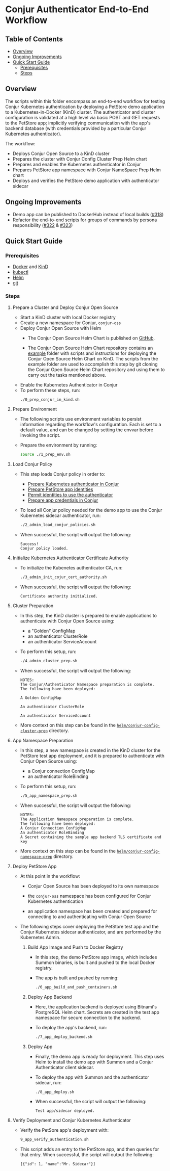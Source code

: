 # Conjur Authenticator End-to-End Workflow

## Table of Contents

* [Overview](#overview)
* [Ongoing Improvements](ongoing-improvements)
* [Quick Start Guide](#quick-start-guide)
  + [Prerequisites](#prerequisites)
  + [Steps](#steps)

## Overview

The scripts within this folder encompass an end-to-end workflow for testing Conjur Kubernetes authentication by deploying a PetStore demo application to a Kubernetes-in-Docker (KinD) cluster. The authenticator and cluster configuration is validated at a high level via basic POST and GET requests to the PetStore app; implicitly verifying communication with the app's backend database (with credentials provided by a particular Conjur Kubernetes authenticator).

The workflow: 
* Deploys Conjur Open Source to a KinD cluster
* Prepares the cluster with Conjur Config Cluster Prep Helm chart
* Prepares and enables the Kubernetes authenticator in Conjur
* Prepares PetStore app namespace with Conjur NameSpace Prep Helm chart
* Deploys and verifies the PetStore demo application with authenticator sidecar

## Ongoing Improvements

* Demo app can be published to DockerHub instead of local builds
  ([#318](https://github.com/cyberark/conjur-authn-k8s-client/issues/318))
* Refactor the end-to-end scripts for groups of commands by persona responsibility
  ([#322](https://github.com/cyberark/conjur-authn-k8s-client/issues/322) &
  [#323](https://github.com/cyberark/conjur-authn-k8s-client/issues/323))

## Quick Start Guide

### Prerequisites

* [Docker](https://docs.docker.com/get-docker/) and [KinD](https://github.com/kubernetes-sigs/kind#installation-and-usage)
* [kubectl](https://kubernetes.io/docs/tasks/tools/#kubectl)
* [Helm](https://helm.sh/docs/intro/install/)
* [git](https://git-scm.com/downloads)

### Steps

1) Prepare a Cluster and Deploy Conjur Open Source

    - Start a KinD cluster with local Docker registry
    - Create a new namespace for Conjur, `conjur-oss`
    - Deploy Conjur Open Source with Helm
        - The Conjur Open Source Helm Chart is published on [GitHub](https://github.com/cyberark/conjur-oss-helm-chart).

        - The Conjur Open Source Helm Chart repository contains an [example](https://github.com/cyberark/conjur-oss-helm-chart/tree/main/examples/kubernetes-in-docker) folder with scripts and instructions for deploying the Conjur Open Source Helm Chart on KinD. The scripts from the example folder are used to accomplish this step by git cloning the Conjur Open Source Helm Chart repository and using them to carry out the tasks mentioned above.
    - Enable the Kubernetes Authenticator in Conjur
    - To perform these steps, run:
      ```bash
      ./0_prep_conjur_in_kind.sh
      ```

2) Prepare Environment

    - The following scripts use environment variables to persist information regarding the workflow's configuration. Each is set to a default value, and can be changed by setting the envvar before invoking the script.

    - Prepare the environment by running:
      ```bash
      source ./1_prep_env.sh
      ```

3) Load Conjur Policy

    - This step loads Conjur policy in order to:

        - [Prepare Kubernetes authenticator in Conjur](https://github.com/cyberark/conjur-authn-k8s-client/blob/master/bin/test-workflow/policy/templates/cluster-authn-svc-def.template.yml)
        - [Prepare PetStore app identities](https://github.com/cyberark/conjur-authn-k8s-client/blob/master/bin/test-workflow/policy/templates/project-authn-def.template.yml)
        - [Permit identities to use the authenticator](https://github.com/cyberark/conjur-authn-k8s-client/blob/master/bin/test-workflow/policy/templates/app-identity-def.template.yml)
        - [Prepare app credentials in Conjur](https://github.com/cyberark/conjur-authn-k8s-client/blob/master/bin/test-workflow/policy/app-access.yml)

    - To load all Conjur policy needed for the demo app to use the Conjur Kubernetes sidecar authenticator, run:
      ```bash
      ./2_admin_load_conjur_policies.sh
      ```

    - When successful, the script will output the following:
      ```
      Success!
      Conjur policy loaded.
      ```

4) Initialize Kubernetes Authenticator Certificate Authority

    - To initialize the Kubenetes authenticator CA, run:
      ```bash
      ./3_admin_init_cojur_cert_authority.sh
      ```

    - When successful, the script will output the following:
      ```
      Certificate authority initialized.
      ```

5) Cluster Preparation

    - In this step, the KinD cluster is prepared to enable applications to authenticate with Conjur Open Source using:

        - a "Golden" ConfigMap
        - an authenticator ClusterRole
        - an authenticator ServiceAccount

    - To perform this setup, run:
      ```bash
      ./4_admin_cluster_prep.sh
      ```

    - When successful, the script will output the following:
      ```
      NOTES:
      The Conjur/Authenticator Namespace preparation is complete.
      The following have been deployed:

      A Golden ConfigMap

      An authenticator ClusterRole

      An authenticator ServiceAccount
      ```

    - More context on this step can be found in the [`helm/conjur-config-cluster-prep`](https://github.com/cyberark/conjur-authn-k8s-client/tree/master/helm/conjur-config-cluster-prep) directory.

6) App Namespace Preparation

    - In this step, a new namespace is created in the KinD cluster for the PetStore test app deployment, and it is prepared to authenticate with Conjur Open Source using:

        - a Conjur connection ConfigMap
        - an authenticator RoleBinding

    - To perform this setup, run:
      ```bash
      ./5_app_namespace_prep.sh
      ```

    - When successful, the script will output the following:
      ```
      NOTES:
      The Application Namespace preparation is complete.
      The following have been deployed:
      A Conjur Connection ConfigMap
      An authenticator RoleBinding
      A Secret containing the sample app backend TLS certificate and key
      ```

    - More context on this step can be found in the [`helm/conjur-config-namespace-prep`](https://github.com/cyberark/conjur-authn-k8s-client/tree/master/helm/conjur-config-namespace-prep) directory.

7) Deploy PetStore App

    - At this point in the workflow:

        - Conjur Open Source has been deployed to its own namespace

        - the `conjur-oss` namespace has been configured for Conjur Kubernetes authentication

        - an application namespace has been created and prepared for connecting to and authenticating with Conjur Open Source

    - The following steps cover deploying the PetStore test app and the Conjur
Kubernetes sidecar authenticator, and are performed by the Kubernetes Admin.

        1) Build App Image and Push to Docker Registry

            - In this step, the demo PetStore app image, which includes Summon binaries, is built and pushed to the local Docker registry.

            - The app is built and pushed by running:
              ```bash
              ./6_app_build_and_push_containers.sh
              ```

        2) Deploy App Backend

            - Here, the application backend is deployed using Bitnami's PostgreSQL Helm chart. Secrets are created in the test app namespace for secure connection to the backend.

            - To deploy the app's backend, run:
              ```bash
              ./7_app_deploy_backend.sh
              ```

        3) Deploy App

            - Finally, the demo app is ready for deployment. This step uses Helm to install the demo app with Summon and a Conjur Authenticator client sidecar.

            - To deploy the app with Summon and the authenticator sidecar, run:
              ```bash
              ./8_app_deploy.sh
              ```

            - When successful, the script will output the following:
              ```
              Test app/sidecar deployed.
              ```

8) Verify Deployment and Conjur Kubernetes Authenticator

    - Verify the PetSore app's deployment with:
      ```bash
      9_app_verify_authentication.sh
      ```

    - This script adds an entry to the PetStore app, and then queries for that entry. When successful, the script will output the following:
      ```
      [{"id": 1, "name":"Mr. Sidecar"}]
      ```
